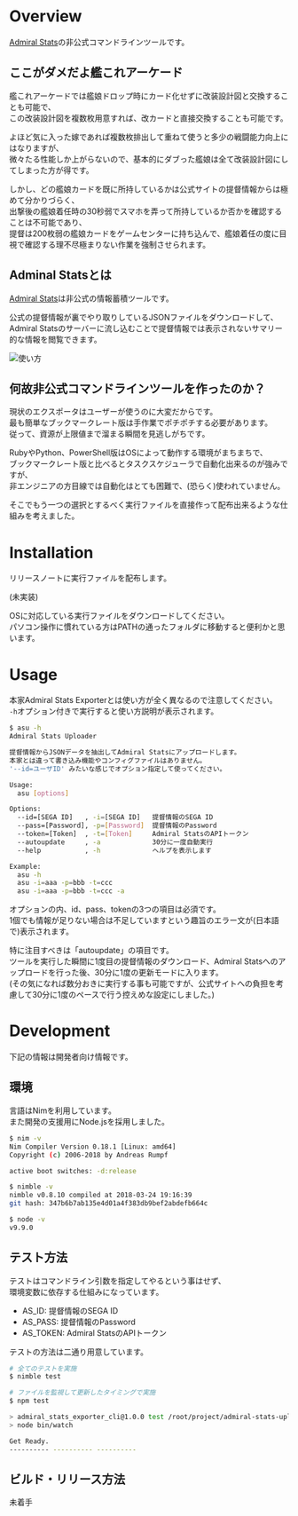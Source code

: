 # Overview

[Admiral Stats](https://www.admiral-stats.com/)の非公式コマンドラインツールです。

## ここがダメだよ艦これアーケード

艦これアーケードでは艦娘ドロップ時にカード化せずに改装設計図と交換することも可能で、  
この改装設計図を複数枚用意すれば、改カードと直接交換することも可能です。

よほど気に入った嫁であれば複数枚排出して重ねて使うと多少の戦闘能力向上にはなりますが、  
微々たる性能しか上がらないので、基本的にダブった艦娘は全て改装設計図にしてしまった方が得です。  

しかし、どの艦娘カードを既に所持しているかは公式サイトの提督情報からは極めて分かりづらく、  
出撃後の艦娘着任時の30秒弱でスマホを弄って所持しているか否かを確認することは不可能であり、  
提督は200枚弱の艦娘カードをゲームセンターに持ち込んで、艦娘着任の度に目視で確認する理不尽極まりない作業を強制させられます。

## Adminal Statsとは

[Admiral Stats](https://www.admiral-stats.com/)は非公式の情報蓄積ツールです。

公式の提督情報が裏でやり取りしているJSONファイルをダウンロードして、  
Admiral Statsのサーバーに流し込むことで提督情報では表示されないサマリー的な情報を閲覧できます。

![使い方](https://www.admiral-stats.com/assets/home/admiral_stats_concept-903bc7e44ef6c9b48e6ed31b66f25baca6a8bc014934c79b5bef5267cb810b2d.png)

## 何故非公式コマンドラインツールを作ったのか？

現状のエクスポータはユーザーが使うのに大変だからです。  
最も簡単なブックマークレート版は手作業でポチポチする必要があります。  
従って、資源が上限値まで溜まる瞬間を見逃しがちです。

RubyやPython、PowerShell版はOSによって動作する環境がまちまちで、  
ブックマークレート版と比べるとタスクスケジューラで自動化出来るのが強みですが、  
非エンジニアの方目線では自動化はとても困難で、(恐らく)使われていません。

そこでもう一つの選択とするべく実行ファイルを直接作って配布出来るような仕組みを考えました。

# Installation

リリースノートに実行ファイルを配布します。

(未実装)

OSに対応している実行ファイルをダウンロードしてください。  
パソコン操作に慣れている方はPATHの通ったフォルダに移動すると便利かと思います。

# Usage

本家Admiral Stats Exporterとは使い方が全く異なるので注意してください。  
`-h`オプション付きで実行すると使い方説明が表示されます。

```Bash
$ asu -h
Admiral Stats Uploader

提督情報からJSONデータを抽出してAdmiral Statsにアップロードします。
本家とは違って書き込み機能やコンフィグファイルはありません。
'--id=ユーザID' みたいな感じでオプション指定して使ってください。

Usage:
  asu [options]

Options:
  --id=[SEGA ID]   , -i=[SEGA ID]   提督情報のSEGA ID
  --pass=[Password], -p=[Password]  提督情報のPassword
  --token=[Token]  , -t=[Token]     Admiral StatsのAPIトークン
  --autoupdate     , -a             30分に一度自動実行
  --help           , -h             ヘルプを表示します

Example:
  asu -h
  asu -i=aaa -p=bbb -t=ccc
  asu -i=aaa -p=bbb -t=ccc -a
```

オプションの内、id、pass、tokenの3つの項目は必須です。  
1個でも情報が足りない場合は不足していますという趣旨のエラー文が(日本語で)表示されます。

特に注目すべきは「autoupdate」の項目です。  
ツールを実行した瞬間に1度目の提督情報のダウンロード、Admiral Statsへのアップロードを行った後、30分に1度の更新モードに入ります。  
(その気になれば数分おきに実行する事も可能ですが、公式サイトへの負担を考慮して30分に1度のペースで行う控えめな設定にしました。)

# Development

下記の情報は開発者向け情報です。

## 環境

言語はNimを利用しています。  
また開発の支援用にNode.jsを採用しました。

```Bash
$ nim -v
Nim Compiler Version 0.18.1 [Linux: amd64]
Copyright (c) 2006-2018 by Andreas Rumpf

active boot switches: -d:release

$ nimble -v
nimble v0.8.10 compiled at 2018-03-24 19:16:39
git hash: 347b6b7ab135e4d01a4f383db9bef2abdefb664c

$ node -v
v9.9.0
```

## テスト方法

テストはコマンドライン引数を指定してやるという事はせず、  
環境変数に依存する仕組みになっています。

- AS_ID: 提督情報のSEGA ID
- AS_PASS: 提督情報のPassword
- AS_TOKEN: Admiral StatsのAPIトークン

テストの方法は二通り用意しています。

```Bash
# 全てのテストを実施
$ nimble test

# ファイルを監視して更新したタイミングで実施
$ npm test

> admiral_stats_exporter_cli@1.0.0 test /root/project/admiral-stats-uploader
> node bin/watch

Get Ready.
---------- ---------- ----------
```

## ビルド・リリース方法

未着手

